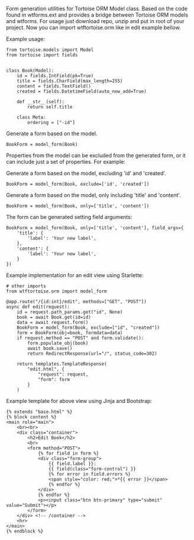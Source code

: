 Form generation utilities for Tortoise ORM Model class.
Based on the code found in wtforms.ext and provides a bridge between Tortoise ORM models and wtforms. 
For usage just download repo, unzip and put in root of your project.
Now you can import wtftortoise.orm like in edit example bellow.

Example usage:

```shell
from tortoise.models import Model
from tortoise import fields


class Book(Model):
    id = fields.IntField(pk=True)
    title = fields.CharField(max_length=255)
    content = fields.TextField()
    created = fields.DatetimeField(auto_now_add=True)

    def __str__(self):
        return self.title

    class Meta:
        ordering = ["-id"]
```

Generate a form based on the model.

```shell
BookForm = model_form(Book)
```

Properties from the model can be excluded from the generated form, or it can
include just a set of properties. For example:

Generate a form based on the model, excluding 'id' and 'created'.

```shell
BookForm = model_form(Book, exclude=['id', 'created'])
```
Generate a form based on the model, only including 'title' and 'content'.

```shell
BookForm = model_form(Book, only=['title', 'content'])
```
The form can be generated setting field arguments:

```shell
BookForm = model_form(Book, only=['title', 'content'], field_args={
    'title': {
        'label': 'Your new label',
    },
    'content': {
        'label': 'Your new label',
    }
})
```
Example implementation for an edit view using Starlette:

```shell
# other imports
from wtftortoise.orm import model_form

@app.route("/{id:int}/edit", methods=["GET", "POST"])
async def edit(request):
    id = request.path_params.get("id", None)
    book = await Book.get(id=id)
    data = await request.form()
    BookForm = model_form(Book, exclude=["id", "created"])
    form = BookForm(obj=book, formdata=data)
    if request.method == "POST" and form.validate():
        form.populate_obj(book)
        await book.save()
        return RedirectResponse(url="/", status_code=302)

    return templates.TemplateResponse(
        "edit.html", {
            "request": request,
            "form": form
        }
    )
```

Example template for above view using Jinja and Bootstrap:

```shell
{% extends "base.html" %}
{% block content %}
<main role="main">
    <br><br>
    <div class="container">
        <h2>Edit Book</h2>
        <br>
        <form method="POST">
            {% for field in form %}
            <div class="form-group">
                {{ field.label }}:
                {{ field(class="form-control") }}
                {% for error in field.errors %}
                <span style="color: red;">*{{ error }}</span>
                {% endfor %}
            </div>
            {% endfor %}
            <p><input class="btn btn-primary" type="submit" value="Submit"></p>
        </form>
    </div> <!-- /container -->
    <hr>
</main>
{% endblock %}
```
